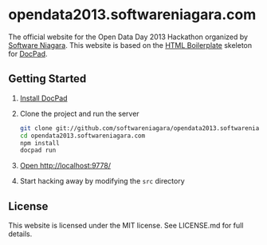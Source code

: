 # opendata2013.softwareniagara.com

The official website for the Open Data Day 2013 Hackathon organized by [Software Niagara](http://www.softwareniagara.com).
This website is based on the [HTML Boilerplate](http://html5boilerplate.com/) skeleton for [DocPad](https://github.com/bevry/docpad).

## Getting Started

1. [Install DocPad](https://github.com/bevry/docpad)

1. Clone the project and run the server

	``` bash
	git clone git://github.com/softwareniagara/opendata2013.softwareniagara.com
	cd opendata2013.softwareniagara.com
	npm install
	docpad run
	```

1. [Open http://localhost:9778/](http://localhost:9778/)

1. Start hacking away by modifying the `src` directory


## License

This website is licensed under the MIT license. See LICENSE.md for full details.